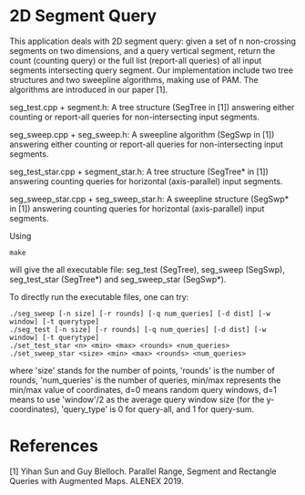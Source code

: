 # 2D Segment Query

This application deals with 2D segment query: given a set of n non-crossing segments on two dimensions, and a query vertical segment, return the count (counting query) or the full list (report-all queries) of all input segments intersecting query segment. Our implementation include two tree structures and two sweepline algorithms, making use of PAM. The algorithms are introduced in our paper [1].

seg_test.cpp + segment.h:
A tree structure (SegTree in [1]) answering either counting or report-all queries for non-intersecting input segments.

seg_sweep.cpp + seg_sweep.h:
A sweepline algorithm (SegSwp in [1]) answering either counting or report-all queries for non-intersecting input segments.

seg_test_star.cpp + segment_star.h:
A tree structure (SegTree* in [1]) answering counting queries for horizontal (axis-parallel) input segments.

seg_sweep_star.cpp + seg_sweep_star.h:
A sweepline structure (SegSwp* in [1]) answering counting queries for horizontal (axis-parallel) input segments.



Using 

```
make
```

will give the all executable file: seg_test (SegTree), seg_sweep (SegSwp), seg_test_star (SegTree*) and seg_sweep_star (SegSwp*).

To directly run the executable files, one can try:

```
./seg_sweep [-n size] [-r rounds] [-q num_queries] [-d dist] [-w window] [-t querytype]
./seg_test [-n size] [-r rounds] [-q num_queries] [-d dist] [-w window] [-t querytype]
./set_test_star <n> <min> <max> <rounds> <num_queries>
./set_sweep_star <size> <min> <max> <rounds> <num_queries>
```

where 'size' stands for the number of points, 'rounds' is the number of rounds, 'num_queries' is the number of queries, min/max represents the min/max value of coordinates, d=0 means random query windows, d=1 means to use 'window'/2 as the average query window size (for the  y-coordinates), 'query_type' is 0 for query-all, and 1 for query-sum. 

# References

[1] Yihan Sun and Guy Blelloch. Parallel Range, Segment and Rectangle Queries with Augmented Maps. ALENEX 2019.
